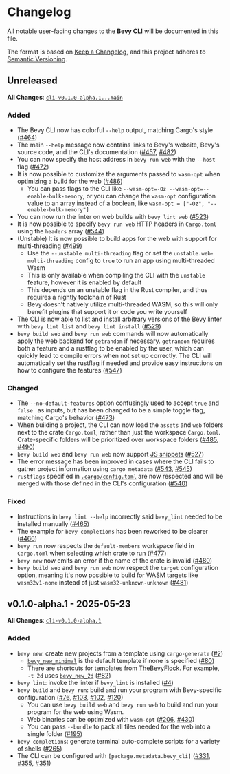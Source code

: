 # Changelog

All notable user-facing changes to the **Bevy CLI** will be documented in this file.

The format is based on [Keep a Changelog], and this project adheres to [Semantic Versioning].

[Keep a Changelog]: https://keepachangelog.com/en/1.1.0/
[Semantic Versioning]: https://semver.org/spec/v2.0.0.html

## Unreleased

**All Changes**: [`cli-v0.1.0-alpha.1...main`](https://github.com/TheBevyFlock/bevy_cli/compare/cli-v0.1.0-alpha.1...main)

### Added

- The Bevy CLI now has colorful `--help` output, matching Cargo's style ([#464](https://github.com/TheBevyFlock/bevy_cli/pull/464))
- The main `--help` message now contains links to Bevy's website, Bevy's source code, and the CLI's documentation ([#457](https://github.com/TheBevyFlock/bevy_cli/pull/457), [#482](https://github.com/TheBevyFlock/bevy_cli/pull/482))
- You can now specify the host address in `bevy run web` with the `--host` flag ([#472](https://github.com/TheBevyFlock/bevy_cli/pull/472))
- It is now possible to customize the arguments passed to `wasm-opt` when optimizing a build for the web ([#486](https://github.com/TheBevyFlock/bevy_cli/pull/486))
  - You can pass flags to the CLI like `--wasm-opt=-Oz --wasm-opt=--enable-bulk-memory`, or you can change the `wasm-opt` configuration value to an array instead of a boolean, like `wasm-opt = ["-Oz", "--enable-bulk-memory"]`
- You can now run the linter on web builds with `bevy lint web` ([#523](https://github.com/TheBevyFlock/bevy_cli/pull/523))
- It is now possible to specify `bevy run web` HTTP headers in `Cargo.toml` using the `headers` array ([#544](https://github.com/TheBevyFlock/bevy_cli/pull/544))
- (Unstable) It is now possible to build apps for the web with support for multi-threading ([#499](https://github.com/TheBevyFlock/bevy_cli/pull/499))
  - Use the `--unstable multi-threading` flag or set the `unstable.web-multi-threading` config to `true` to run an app using multi-threaded Wasm
  - This is only available when compiling the CLI with the `unstable` feature, however it is enabled by default
  - This depends on an unstable flag in the Rust compiler, and thus requires a nightly toolchain of Rust
  - Bevy doesn't natively utilize multi-threaded WASM, so this will only benefit plugins that support it or code you write yourself
- The CLI is now able to list and install arbitrary versions of the Bevy linter with `bevy lint list` and `bevy lint install` ([#529](https://github.com/TheBevyFlock/bevy_cli/pull/529))
- `bevy build web` and `bevy run web` commands will now automatically apply the web backend for `getrandom` if necessary. `getrandom` requires both a feature and a rustflag to be enabled by the user, which can quickly lead to compile errors when not set up correctly. The CLI will automatically set the rustflag if needed and provide easy instructions on how to configure the features ([#547](https://github.com/TheBevyFlock/bevy_cli/pull/547))

### Changed

- The `--no-default-features` option confusingly used to accept `true` and `false ` as inputs, but has been changed to be a simple toggle flag, matching Cargo's behavior ([#473](https://github.com/TheBevyFlock/bevy_cli/pull/473))
- When building a project, the CLI can now load the `assets` and `web` folders next to the crate `Cargo.toml`, rather than just the workspace `Cargo.toml`. Crate-specific folders will be prioritized over workspace folders ([#485](https://github.com/TheBevyFlock/bevy_cli/pull/485), [#490](https://github.com/TheBevyFlock/bevy_cli/pull/490))
- `bevy build web` and `bevy run web` now support [JS snippets](https://wasm-bindgen.github.io/wasm-bindgen/reference/js-snippets.html) ([#527](https://github.com/TheBevyFlock/bevy_cli/pull/527))
- The error message has been improved in cases where the CLI fails to gather project information using `cargo metadata` ([#543](https://github.com/TheBevyFlock/bevy_cli/pull/543), [#545](https://github.com/TheBevyFlock/bevy_cli/pull/545))
- `rustflags` specified in [`.cargo/config.toml`](https://doc.rust-lang.org/cargo/reference/config.html#configuration) are now respected and will be merged with those defined in the CLI's configuration ([#540](https://github.com/TheBevyFlock/bevy_cli/pull/540))

### Fixed

- Instructions in `bevy lint --help` incorrectly said `bevy_lint` needed to be installed manually ([#465](https://github.com/TheBevyFlock/bevy_cli/pull/465))
- The example for `bevy completions` has been reworked to be clearer ([#466](https://github.com/TheBevyFlock/bevy_cli/pull/466))
- `bevy run` now respects the `default-members` workspace field in `Cargo.toml` when selecting which crate to run ([#477](https://github.com/TheBevyFlock/bevy_cli/pull/477))
- `bevy new` now emits an error if the name of the crate is invalid ([#480](https://github.com/TheBevyFlock/bevy_cli/pull/480))
- `bevy build web` and `bevy run web` now respect the `target` configuration option, meaning it's now possible to build for WASM targets like `wasm32v1-none` instead of just `wasm32-unknown-unknown` ([#481](https://github.com/TheBevyFlock/bevy_cli/pull/481))

## v0.1.0-alpha.1 - 2025-05-23

**All Changes**: [`cli-v0.1.0-alpha.1`](https://github.com/TheBevyFlock/bevy_cli/commits/cli-v0.1.0-alpha.1)

### Added

- `bevy new`: create new projects from a template using `cargo-generate` ([#2](https://github.com/TheBevyFlock/bevy_cli/pull/2))
  - [`bevy_new_minimal`](https://github.com/TheBevyFlock/bevy_new_minimal) is the default template if none is specified ([#80](https://github.com/TheBevyFlock/bevy_cli/pull/80))
  - There are shortcuts for templates from [TheBevyFlock](https://github.com/TheBevyFlock). For example, `-t 2d` uses [`bevy_new_2d`](https://github.com/TheBevyFlock/bevy_new_2d) ([#82](https://github.com/TheBevyFlock/bevy_cli/pull/82))
- `bevy lint`: invoke the linter if `bevy_lint` is installed ([#4](https://github.com/TheBevyFlock/bevy_cli/pull/4))
- `bevy build` and `bevy run`: build and run your program with Bevy-specific configuration ([#76](https://github.com/TheBevyFlock/bevy_cli/pull/76), [#103](https://github.com/TheBevyFlock/bevy_cli/pull/103), [#102](https://github.com/TheBevyFlock/bevy_cli/pull/102), [#120](https://github.com/TheBevyFlock/bevy_cli/pull/120))
  - You can use `bevy build web` and `bevy run web` to build and run your program for the web using Wasm.
  - Web binaries can be optimized with `wasm-opt` ([#206](https://github.com/TheBevyFlock/bevy_cli/pull/206), [#430](https://github.com/TheBevyFlock/bevy_cli/pull/430))
  - You can pass `--bundle` to pack all files needed for the web into a single folder ([#195](https://github.com/TheBevyFlock/bevy_cli/pull/195))
- `bevy completions`: generate terminal auto-complete scripts for a variety of shells ([#265](https://github.com/TheBevyFlock/bevy_cli/pull/265))
- The CLI can be configured with `[package.metadata.bevy_cli]` ([#331](https://github.com/TheBevyFlock/bevy_cli/pull/331), [#355](https://github.com/TheBevyFlock/bevy_cli/pull/355), [#351](https://github.com/TheBevyFlock/bevy_cli/pull/351))

